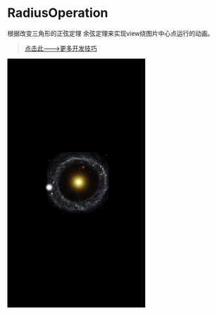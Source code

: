 # RadiusOperation

根据改变三角形的正弦定理 余弦定理来实现view绕图片中心点运行的动画。
> [点击此--->更多开发技巧](http://allluckly.cf/) <br>

![(RadiusOperation)](https://github.com/AllLuckly/RadiusOperation/blob/master/123.gif?raw=true)
